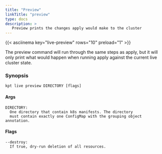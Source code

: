 ```yaml
---
title: "Preview"
linkTitle: "preview"
type: docs
description: >
   Preview prints the changes apply would make to the cluster
---
```

<!--mdtogo:Short
    Preview prints the changes apply would make to the cluster
-->

{{< asciinema key="live-preview" rows="10" preload="1" >}}

The preview command will run through the same steps as apply, but 
it will only print what would happen when running apply against the current
live cluster state. 

### Synopsis
<!--mdtogo:Long-->
    kpt live preview DIRECTORY [flags]

#### Args

    DIRECTORY:
      One directory that contain k8s manifests. The directory
      must contain exactly one ConfigMap with the grouping object annotation.

#### Flags

    --destroy:
      If true, dry-run deletion of all resources.
<!--mdtogo-->
